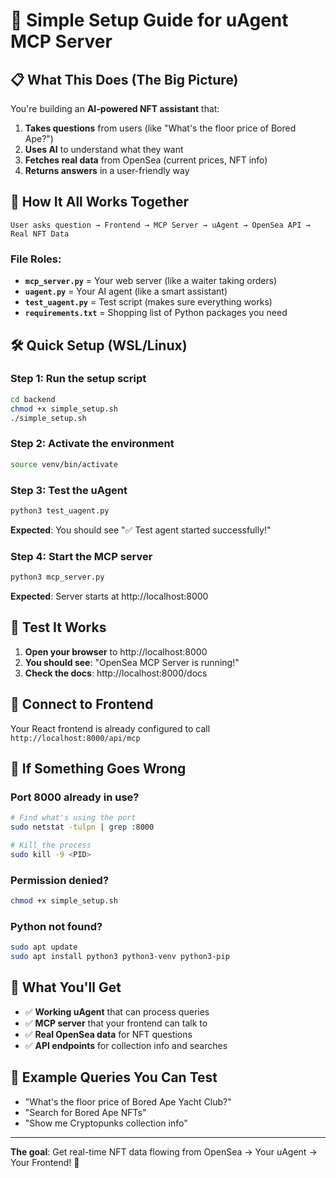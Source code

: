 # 🚀 **Simple Setup Guide for uAgent MCP Server**

## 📋 **What This Does (The Big Picture)**

You're building an **AI-powered NFT assistant** that:
1. **Takes questions** from users (like "What's the floor price of Bored Ape?")
2. **Uses AI** to understand what they want
3. **Fetches real data** from OpenSea (current prices, NFT info)
4. **Returns answers** in a user-friendly way

## 🔄 **How It All Works Together**

```
User asks question → Frontend → MCP Server → uAgent → OpenSea API → Real NFT Data
```

### **File Roles:**
- **`mcp_server.py`** = Your web server (like a waiter taking orders)
- **`uagent.py`** = Your AI agent (like a smart assistant)
- **`test_uagent.py`** = Test script (makes sure everything works)
- **`requirements.txt`** = Shopping list of Python packages you need

## 🛠️ **Quick Setup (WSL/Linux)**

### **Step 1: Run the setup script**
```bash
cd backend
chmod +x simple_setup.sh
./simple_setup.sh
```

### **Step 2: Activate the environment**
```bash
source venv/bin/activate
```

### **Step 3: Test the uAgent**
```bash
python3 test_uagent.py
```
**Expected**: You should see "✅ Test agent started successfully!"

### **Step 4: Start the MCP server**
```bash
python3 mcp_server.py
```
**Expected**: Server starts at http://localhost:8000

## 🧪 **Test It Works**

1. **Open your browser** to http://localhost:8000
2. **You should see**: "OpenSea MCP Server is running!"
3. **Check the docs**: http://localhost:8000/docs

## 🔗 **Connect to Frontend**

Your React frontend is already configured to call `http://localhost:8000/api/mcp`

## 🚨 **If Something Goes Wrong**

### **Port 8000 already in use?**
```bash
# Find what's using the port
sudo netstat -tulpn | grep :8000

# Kill the process
sudo kill -9 <PID>
```

### **Permission denied?**
```bash
chmod +x simple_setup.sh
```

### **Python not found?**
```bash
sudo apt update
sudo apt install python3 python3-venv python3-pip
```

## 🎯 **What You'll Get**

- ✅ **Working uAgent** that can process queries
- ✅ **MCP server** that your frontend can talk to
- ✅ **Real OpenSea data** for NFT questions
- ✅ **API endpoints** for collection info and searches

## 🌟 **Example Queries You Can Test**

- "What's the floor price of Bored Ape Yacht Club?"
- "Search for Bored Ape NFTs"
- "Show me Cryptopunks collection info"

---

**The goal**: Get real-time NFT data flowing from OpenSea → Your uAgent → Your Frontend! 🎉
